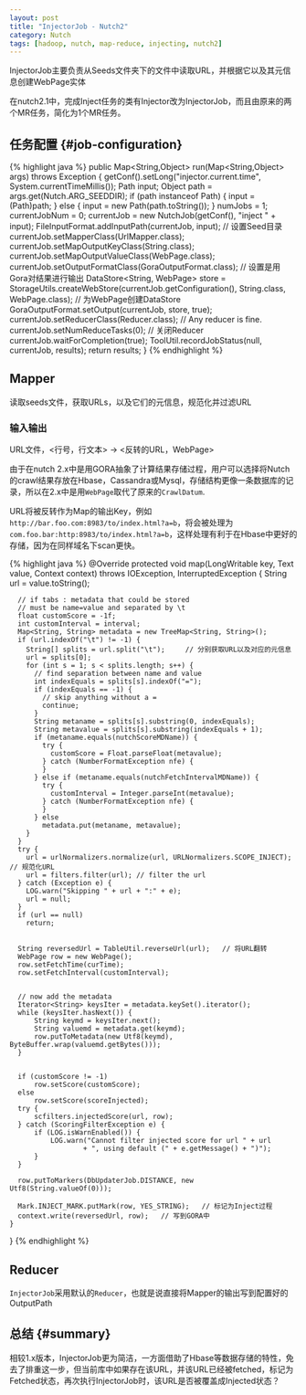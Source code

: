 ```yaml
---
layout: post
title: "InjectorJob - Nutch2"
category: Nutch
tags: [hadoop, nutch, map-reduce, injecting, nutch2]
---
```

InjectorJob主要负责从Seeds文件夹下的文件中读取URL，并根据它以及其元信息创建WebPage实体

在nutch2.1中，完成Inject任务的类有Injector改为InjectorJob，而且由原来的两个MR任务，简化为1个MR任务。

## 任务配置 {#job-configuration}

{% highlight java %}
public Map<String,Object> run(Map<String,Object> args) throws Exception {
    getConf().setLong("injector.current.time", System.currentTimeMillis());
    Path input;
    Object path = args.get(Nutch.ARG_SEEDDIR);
    if (path instanceof Path) {
      input = (Path)path;
    } else {
      input = new Path(path.toString());
    }
    numJobs = 1;
    currentJobNum = 0;
    currentJob = new NutchJob(getConf(), "inject " + input);
    FileInputFormat.addInputPath(currentJob, input);  // 设置Seed目录
    currentJob.setMapperClass(UrlMapper.class);
    currentJob.setMapOutputKeyClass(String.class);
    currentJob.setMapOutputValueClass(WebPage.class);
    currentJob.setOutputFormatClass(GoraOutputFormat.class); // 设置是用Gora对结果进行输出
    DataStore<String, WebPage> store = StorageUtils.createWebStore(currentJob.getConfiguration(),
        String.class, WebPage.class);     // 为WebPage创建DataStore
    GoraOutputFormat.setOutput(currentJob, store, true);
    currentJob.setReducerClass(Reducer.class);  // Any reducer is fine.
    currentJob.setNumReduceTasks(0);  // 关闭Reducer
    currentJob.waitForCompletion(true);
    ToolUtil.recordJobStatus(null, currentJob, results);
    return results;
}
{% endhighlight %}

## Mapper

读取seeds文件，获取URLs，以及它们的元信息，规范化并过滤URL

### 输入输出

URL文件，&lt;行号，行文本&gt; → &lt;反转的URL，WebPage&gt;

由于在nutch 2.x中是用GORA抽象了计算结果存储过程，用户可以选择将Nutch的crawl结果存放在Hbase，Cassandra或Mysql，存储结构更像一条数据库的记录，所以在2.x中是用`WebPage`取代了原来的`CrawlDatum`.

URL将被反转作为Map的输出Key，例如`http://bar.foo.com:8983/to/index.html?a=b`，将会被处理为`com.foo.bar:http:8983/to/index.html?a=b`，这样处理有利于在Hbase中更好的存储，因为在同样域名下scan更快。

{% highlight java %}
	@Override
    protected void map(LongWritable key, Text value, Context context)
        throws IOException, InterruptedException {
      String url = value.toString();
 
      // if tabs : metadata that could be stored
      // must be name=value and separated by \t
      float customScore = -1f;
      int customInterval = interval;
      Map<String, String> metadata = new TreeMap<String, String>();
      if (url.indexOf("\t") != -1) {
        String[] splits = url.split("\t");     // 分别获取URL以及对应的元信息
        url = splits[0];
        for (int s = 1; s < splits.length; s++) {
          // find separation between name and value
          int indexEquals = splits[s].indexOf("=");
          if (indexEquals == -1) {
            // skip anything without a =
            continue;
          }
          String metaname = splits[s].substring(0, indexEquals);
          String metavalue = splits[s].substring(indexEquals + 1);
          if (metaname.equals(nutchScoreMDName)) {
            try {
              customScore = Float.parseFloat(metavalue);
            } catch (NumberFormatException nfe) {
            }
          } else if (metaname.equals(nutchFetchIntervalMDName)) {
            try {
              customInterval = Integer.parseInt(metavalue);
            } catch (NumberFormatException nfe) {
            }
          } else
            metadata.put(metaname, metavalue);
        }
      }
      try {
        url = urlNormalizers.normalize(url, URLNormalizers.SCOPE_INJECT); // 规范化URL
        url = filters.filter(url); // filter the url
      } catch (Exception e) {
        LOG.warn("Skipping " + url + ":" + e);
        url = null;
      }
      if (url == null)
        return;
 
 
      String reversedUrl = TableUtil.reverseUrl(url);   // 将URL翻转
      WebPage row = new WebPage();
      row.setFetchTime(curTime);
      row.setFetchInterval(customInterval);
 
 
      // now add the metadata
      Iterator<String> keysIter = metadata.keySet().iterator();
      while (keysIter.hasNext()) {
          String keymd = keysIter.next();
          String valuemd = metadata.get(keymd);
          row.putToMetadata(new Utf8(keymd), ByteBuffer.wrap(valuemd.getBytes()));
      }
 
 
      if (customScore != -1)
          row.setScore(customScore);
      else
          row.setScore(scoreInjected);
      try {
          scfilters.injectedScore(url, row);
      } catch (ScoringFilterException e) {
          if (LOG.isWarnEnabled()) {
              LOG.warn("Cannot filter injected score for url " + url
                      + ", using default (" + e.getMessage() + ")");
          }
      }
       
      row.putToMarkers(DbUpdaterJob.DISTANCE, new Utf8(String.valueOf(0)));
 
      Mark.INJECT_MARK.putMark(row, YES_STRING);   // 标记为Inject过程
      context.write(reversedUrl, row);   // 写到GORA中
    }
  }
{% endhighlight %}

## Reducer

`InjectorJob`采用默认的`Reducer`，也就是说直接将Mapper的输出写到配置好的OutputPath

## 总结 {#summary}

相较1.x版本，InjectorJob更为简洁，一方面借助了Hbase等数据存储的特性，免去了排重这一步，但当前库中如果存在该URL，并该URL已经被fetched，标记为Fetched状态，再次执行InjectorJob时，该URL是否被覆盖成Injected状态？